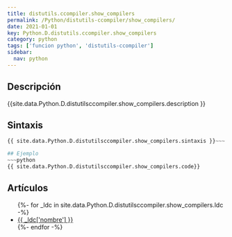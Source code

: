```yaml
---
title: distutils.ccompiler.show_compilers
permalink: /Python/distutils-ccompiler/show_compilers/
date: 2021-01-01
key: Python.D.distutils.ccompiler.show_compilers
category: python
tags: ['funcion python', 'distutils-ccompiler']
sidebar: 
  nav: python
---
```


## Descripción
{{site.data.Python.D.distutilsccompiler.show_compilers.description }}

## Sintaxis
~~~python
{{ site.data.Python.D.distutilsccompiler.show_compilers.sintaxis }}~~~

## Ejemplo
~~~python
{{ site.data.Python.D.distutilsccompiler.show_compilers.code}}
~~~

## Artículos
<ul>
{%- for _ldc in site.data.Python.D.distutilsccompiler.show_compilers.ldc -%}
   <li>
       <a href="{{_ldc['url'] }}">{{ _ldc['nombre'] }}</a>
   </li>
{%- endfor -%}
</ul>
